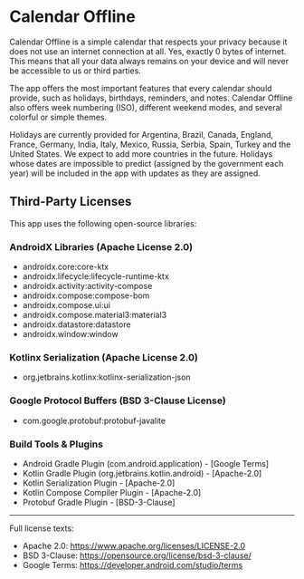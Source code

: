 # Calendar Offline

Calendar Offline is a simple calendar that respects your privacy because it does not use an internet connection at all. Yes, exactly 0 bytes of internet. This means that all your data always remains on your device and will never be accessible to us or third parties.

The app offers the most important features that every calendar should provide, such as holidays, birthdays, reminders, and notes. Calendar Offline also offers week numbering (ISO), different weekend modes, and several colorful or simple themes.

Holidays are currently provided for Argentina, Brazil, Canada, England, France, Germany, India, Italy, Mexico, Russia, Serbia, Spain, Turkey and the United States. We expect to add more countries in the future. Holidays whose dates are impossible to predict (assigned by the government each year) will be included in the app with updates as they are assigned.

## Third-Party Licenses
This app uses the following open-source libraries:

### AndroidX Libraries (Apache License 2.0)
- androidx.core:core-ktx
- androidx.lifecycle:lifecycle-runtime-ktx
- androidx.activity:activity-compose
- androidx.compose:compose-bom
- androidx.compose.ui:ui
- androidx.compose.material3:material3
- androidx.datastore:datastore
- androidx.window:window

### Kotlinx Serialization (Apache License 2.0)
- org.jetbrains.kotlinx:kotlinx-serialization-json

### Google Protocol Buffers (BSD 3-Clause License)
- com.google.protobuf:protobuf-javalite

### Build Tools & Plugins
- Android Gradle Plugin (com.android.application) - [Google Terms]
- Kotlin Gradle Plugin (org.jetbrains.kotlin.android) - [Apache-2.0]
- Kotlin Serialization Plugin - [Apache-2.0]
- Kotlin Compose Compiler Plugin - [Apache-2.0]
- Protobuf Gradle Plugin - [BSD-3-Clause]

---
Full license texts:
- Apache 2.0: https://www.apache.org/licenses/LICENSE-2.0
- BSD 3-Clause: https://opensource.org/license/bsd-3-clause/
- Google Terms: https://developer.android.com/studio/terms

